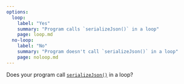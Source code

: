 ```yaml
---
options:
  loop:
    label: "Yes"
    summary: "Program calls `serializeJson()` in a loop"
    page: loop.md
  no-loop:
    label: "No"
    summary: "Program doesn't call `serializeJson()` in a loop"
    page: noloop.md
---
```


Does your program call [`serializeJson()`](/v6/api/json/serializejson/) in a loop?

